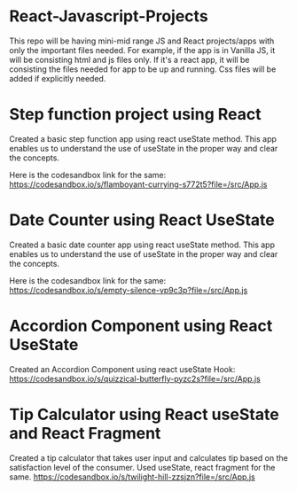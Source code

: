 # React-Javascript-Projects
This repo will be having mini-mid range JS and React projects/apps with only the important files needed. For example, if the app is in Vanilla JS, it will be consisting html and js files only. If it's a react app, it will be consisting the files needed for app to be up and running. Css files will be added if explicitly needed.


# Step function project using React

Created a basic step function app using react useState method. This app enables us to understand the use of useState in the proper way and clear the concepts.

Here is the codesandbox link for the same: https://codesandbox.io/s/flamboyant-currying-s772t5?file=/src/App.js 

# Date Counter using React UseState

Created a basic date counter  app using react useState method. This app enables us to understand the use of useState in the proper way and clear the concepts.

Here is the codesandbox link for the same: https://codesandbox.io/s/empty-silence-vp9c3p?file=/src/App.js


# Accordion Component using React UseState 

Created an Accordion Component using react useState Hook: https://codesandbox.io/s/quizzical-butterfly-pyzc2s?file=/src/App.js 

# Tip Calculator using React useState and React Fragment

Created a tip calculator that takes user input and calculates tip based on the satisfaction level of the 
consumer. Used useState, react fragment for the same. https://codesandbox.io/s/twilight-hill-zzsjzn?file=/src/App.js 
